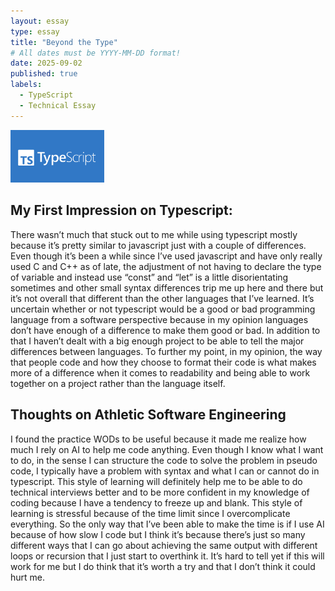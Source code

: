 ```yaml
---
layout: essay
type: essay
title: "Beyond the Type"
# All dates must be YYYY-MM-DD format!
date: 2025-09-02
published: true
labels:
  - TypeScript
  - Technical Essay
---
```


<img width="150px" class="rounded float-start pe-4" src="/img/typescript-logo.png">

## My First Impression on Typescript: 
There wasn’t much that stuck out to me while using typescript mostly because it’s pretty similar to javascript just with a couple of differences. Even though it’s been a while since I’ve used javascript and have only really used C and C++ as of late, the adjustment of not having to declare the type of variable and instead use “const” and “let” is a little disorientating sometimes and other small syntax differences trip me up here and there but it’s not overall that different than the other languages that I’ve learned. It’s uncertain whether or not typescript would be a good or bad programming language from a software perspective because in my opinion languages don’t have enough of a difference to make them good or bad. In addition to that I haven’t dealt with a big enough project to be able to tell the major differences between languages. To further my point, in my opinion, the way that people code and how they choose to format their code is what makes more of a difference when it comes to readability and being able to work together on a project rather than the language itself. 

## Thoughts on Athletic Software Engineering
I found the practice WODs to be useful because it made me realize how much I rely on AI to help me code anything. Even though I know what I want to do, in the sense I can structure the code to solve the problem in pseudo code, I typically have a problem with syntax and what I can or cannot do in typescript. This style of learning will definitely help me to be able to do technical interviews better and to be more confident in my knowledge of coding because I have a tendency to freeze up and blank. This style of learning is stressful because of the time limit since I overcomplicate everything. So the only way that I’ve been able to make the time is if I use AI because of how slow I code but I think it’s because there’s just so many different ways that I can go about achieving the same output with different loops or recursion that I just start to overthink it. It’s hard to tell yet if this will work for me but I do think that it’s worth a try and that I don’t think it could hurt me.


